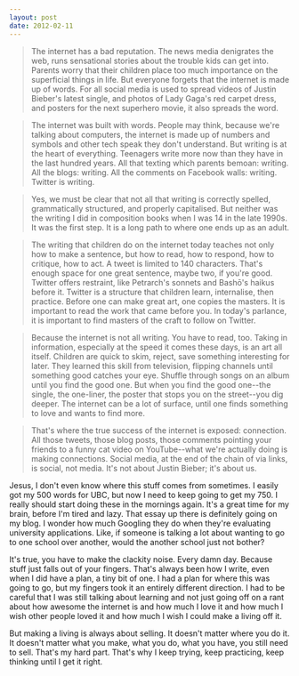 ```yaml
---
layout: post
date: 2012-02-11
---
```


>The internet has a bad reputation. The news media denigrates the web, runs sensational stories about the trouble kids can get into. Parents worry that their children place too much importance on the superficial things in life. But everyone forgets that the internet is made up of words. For all social media is used to spread videos of Justin Bieber's latest single, and photos of Lady Gaga's red carpet dress, and posters for the next superhero movie, it also spreads the word.

>The internet was built with words. People may think, because we're talking about computers, the internet is made up of numbers and symbols and other tech speak they don't understand. But writing is at the heart of everything. Teenagers write more now than they have in the last hundred years. All that texting which parents bemoan: writing. All the blogs: writing. All the comments on Facebook walls: writing. Twitter is writing.

>Yes, we must be clear that not all that writing is correctly spelled, grammatically structured, and properly capitalised. But neither was the writing I did in composition books when I was 14 in the late 1990s. It was the first step. It is a long path to where one ends up as an adult. 

>The writing that children do on the internet today teaches not only how to make a sentence, but how to read, how to respond, how to critique, how to act. A tweet is limited to 140 characters. That's enough space for one great sentence, maybe two, if you're good. Twitter offers restraint, like Petrarch's sonnets and Bashō's haikus before it. Twitter is a structure that children learn, internalise, then practice. Before one can make great art, one copies the masters. It is important to read the work that came before you. In today's parlance, it is important to find masters of the craft to follow on Twitter.

>Because the internet is not all writing. You have to read, too. Taking in information, especially at the speed it comes these days, is an art all itself. Children are quick to skim, reject, save something interesting for later. They learned this skill from television, flipping channels until something good catches your eye. Shuffle through songs on an album until you find the good one. But when you find the good one--the single, the one-liner, the poster that stops you on the street--you dig deeper. The internet can be a lot of surface, until one finds something to love and wants to find more.

>That's where the true success of the internet is exposed: connection. All those tweets, those blog posts, those comments pointing your friends to a funny cat video on YouTube--what we're actually doing is making connections. Social media, at the end of the chain of via links, is social, not media. It's not about Justin Bieber; it's about us.

Jesus, I don't even know where this stuff comes from sometimes. I easily got my 500 words for UBC, but now I need to keep going to get my 750. I really should start doing these in the mornings again. It's a great time for my brain, before I'm tired and lazy. That essay up there is definitely going on my blog. I wonder how much Googling they do when they're evaluating university applications. Like, if someone is talking a lot about wanting to go to one school over another, would the another school just not bother?

It's true, you have to make the clackity noise. Every damn day. Because stuff just falls out of your fingers. That's always been how I write, even when I did have a plan, a tiny bit of one. I had a plan for where this was going to go, but my fingers took it an entirely different direction. I had to be careful that I was still talking about learning and not just going off on a rant about how awesome the internet is and how much I love it and how much I wish other people loved it and how much I wish I could make a living off it. 

But making a living is always about selling. It doesn't matter where you do it. It doesn't matter what you make, what you do, what you have, you still need to sell. That's my hard part. That's why I keep trying, keep practicing, keep thinking until I get it right.
